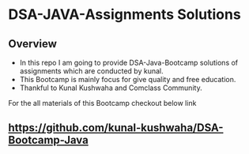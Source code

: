 # DSA-JAVA-Assignments Solutions

## Overview

- In this repo I am going to provide DSA-Java-Bootcamp solutions of assignments which are conducted by kunal.
- This Bootcamp is mainly focus for give quality and free education.
- Thankful to Kunal Kushwaha and Comclass Community.


For the all materials of this Bootcamp checkout below link
## https://github.com/kunal-kushwaha/DSA-Bootcamp-Java
